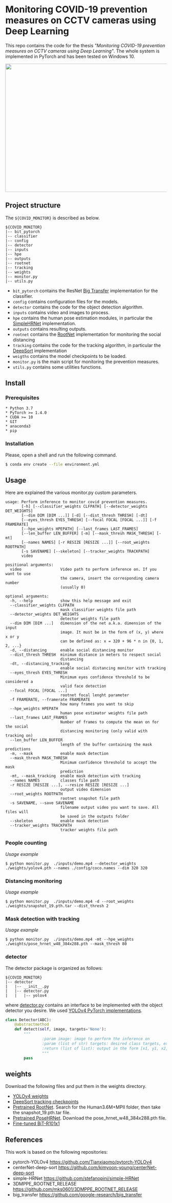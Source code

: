 # Monitoring COVID-19 prevention measures on CCTV cameras using Deep Learning
This repo contains the code for the thesis *"Monitoring COVID-19 prevention measures on CCTV cameras using Deep Learning"*. The whole system is implemented in PyTorch and has been tested on Windows 10.

<p align="center">
  <img width="600" height="400" src="https://github.com/d-cota/covid-monitor/blob/master/example.gif">
</p>

## Project structure
The `${COVID_MONITOR}` is described as below.
```
${COVID_MONITOR}
|-- bit_pytorch
|-- classifier
|-- config
|-- detector
|-- inputs
|-- hpe
|-- outputs
|-- rootnet
|-- tracking
|-- weights
|-- monitor.py
|-- utils.py
```
* `bit_pytorch` contains the ResNet [Big Transfer](https://github.com/google-research/big_transfer) implementation for the classifier.
* `config` contains configuration files for the models.
* `detector` contains the code for the object detection algorithm.
* `inputs` contains video and images to process.
* `hpe` contains the human pose estimation modules, in particular the [SimpleHRNet](https://github.com/stefanopini/simple-HRNet) implementation.
* `outputs` contains resulting outputs.
* `rootnet` contains the [RootNet](https://github.com/mks0601/3DMPPE_ROOTNET_RELEASE) implementation for monitoring the social distancing
* `tracking` contains the code for the tracking algorithm, in particular the [DeepSort](https://github.com/kimyoon-young/centerNet-deep-sort) implementation
* `weigths` contains the model checkpoints to be loaded.
* `monitor.py` is the main script for monitoring the prevention measures.
* `utils.py` contains some utilities functions.

## Install

### Prerequisites
    * Python 3.7
    * PyTorch >= 1.4.0
    * CUDA >= 10
    * GIT
    * anaconda3
    * pip
### Installation
Please, open a shell and run the following command.
```sh
$ conda env create --file environment.yml
```

## Usage
Here are explained the various monitor.py custom parameters.
```
usage: Perform inference to monitor covid prevention measures.
       [-h] [--classifier_weights CLFPATH] [--detector_weights DET_WEIGHTS]
       [--dim DIM [DIM ...]] [-d] [--dist_thresh THRESH] [-dt]
       [--eyes_thresh EYES_THRESH] [--focal FOCAL [FOCAL ...]] [-f FRAMERATE]
       [--hpe_weights HPEPATH] [--last_frames LAST_FRAMES]
       [--len_buffer LEN_BUFFER] [-m] [--mask_thresh MASK_THRESH] [-mt]
       [--names NAMES] [-r RESIZE [RESIZE ...]] [--root_weights ROOTPATH]
       [-s SAVENAME] [--skeleton] [--tracker_weights TRACKPATH]
       video

positional arguments:
  video                 Video path to perform inference on. If you want to use
                        the camera, insert the corresponding camera number
                        (usually 0)

optional arguments:
  -h, --help            show this help message and exit
  --classifier_weights CLFPATH
                        mask classifier weights file path
  --detector_weights DET_WEIGHTS
                        detector weights file path
  --dim DIM [DIM ...]   dimension of the net a.k.a. dimension of the input
                        image. It must be in the form of (x, y) where x or y
                        can be defined as: x = 320 + 96 * n in {0, 1, 2, ...}
  -d, --distancing      enable social distancing monitor
  --dist_thresh THRESH  minimum distance in meters to respect social
                        distancing
  -dt, --distancing_tracking
                        enable social distancing monitor with tracking
  --eyes_thresh EYES_THRESH
                        Minimum eyes confidence threshold to be considered a
                        valid face detection
  --focal FOCAL [FOCAL ...]
                        rootnet focal lenght parameter
  -f FRAMERATE, --framerate FRAMERATE
                        how many frames you want to skip
  --hpe_weights HPEPATH
                        human pose estimator weights file path
  --last_frames LAST_FRAMES
                        Number of frames to compute the mean on for the social
                        distancing monitoring (only valid with tracking on)
  --len_buffer LEN_BUFFER
                        length of the buffer containing the mask predictions
  -m, --mask            enable mask detection
  --mask_thresh MASK_THRESH
                        Minimum confidence threshold to accept the mask
                        prediction
  -mt, --mask_tracking  enable mask detection with tracking
  --names NAMES         classes file path
  -r RESIZE [RESIZE ...], --resize RESIZE [RESIZE ...]
                        output video dimension
  --root_weights ROOTPATH
                        rootnet snapshot file path
  -s SAVENAME, --save SAVENAME
                        filename output video you want to save. All files will
                        be saved in the outputs folder
  --skeleton            enable mask detection
  --tracker_weights TRACKPATH
                        tracker weights file path

```

### People counting

*Usage example*
```
$ python monitor.py  ./inputs/demo.mp4 --detector_weights ./weights/yolov4.pth --names ./config/coco.names --dim 320 320
```

### Distancing monitoring

*Usage example*
```
$ python monitor.py  ./inputs/demo.mp4 -d --root_weights ./weights/snapshot_19.pth.tar --dist_thresh 2
```

### Mask detection with tracking

*Usage example*
```
$ python monitor.py  ./inputs/demo.mp4 -mt --hpe_weights ./weights/pose_hrnet_w48_384x288.pth --mask_thresh 80
```

### detector
The detector package is organized as follows:
```
${COVID_MONITOR}
|-- detector
|   |-- __init__.py
|   |-- detector.py
|   |   |-- yolov4
```
where [detector.py](https://github.com/d-cota/covid-monitor/blob/master/detector/detector.py) contains an interface to be implemented with the object detector you desire. We used [YOLOv4 PyTorch implementations](https://github.com/Tianxiaomo/pytorch-YOLOv4).
```python
class Detector(ABC):
    @abstractmethod
    def detect(self, image, targets='None'):
        """
                :param image: image to perform the inference on
                :param (list of str) targets: desired class targets, ex. 'person'
                :return (list of list): output in the form [x1, y1, x2, y2, confidence, class]
                """
        pass
```
## weights
Download the following files and put them in the weights directory.
* [YOLOv4 weights](https://drive.google.com/open?id=1wv_LiFeCRYwtpkqREPeI13-gPELBDwuJ)
* [DeepSort tracking checkpoints](https://github.com/kimyoon-young/centerNet-deep-sort/tree/master/deep/checkpoint)
* [Pretrained RootNet](https://drive.google.com/drive/folders/1nQfOIgc7_AG5xPAO-vtG_L0WxdOelxet?usp=sharing). Search for the Human3.6M+MPII folder, then take the snapshot_19.pth.tar file.
* [Pretrained PoseHRNet](https://drive.google.com/drive/folders/1nzM_OBV9LbAEA7HClC0chEyf_7ECDXYA). Download the pose_hrnet_w48_384x288.pth file.
* [Fine-tuned BiT-R101x1](https://drive.google.com/file/d/16G_sTX1WxM3Tw9u1uiYxYA6LpTvNKS0k/view?usp=sharing)

## References
This work is based on the following repositories:
* pytorch-YOLOv4 https://github.com/Tianxiaomo/pytorch-YOLOv4
* centerNet-deep-sort https://github.com/kimyoon-young/centerNet-deep-sort
* simple-HRNet https://github.com/stefanopini/simple-HRNet
* 3DMPPE_ROOTNET_RELEASE https://github.com/mks0601/3DMPPE_ROOTNET_RELEASE
* big_transfer https://github.com/google-research/big_transfer
